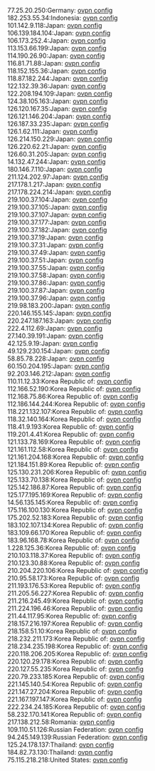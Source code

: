 77.25.20.250:Germany: [ovpn config](vpn/77_25_20_250.ovpn)  
182.253.55.34:Indonesia: [ovpn config](vpn/182_253_55_34.ovpn)  
101.142.9.118:Japan: [ovpn config](vpn/101_142_9_118.ovpn)  
106.139.184.104:Japan: [ovpn config](vpn/106_139_184_104.ovpn)  
106.173.252.4:Japan: [ovpn config](vpn/106_173_252_4.ovpn)  
113.153.66.199:Japan: [ovpn config](vpn/113_153_66_199.ovpn)  
114.190.26.90:Japan: [ovpn config](vpn/114_190_26_90.ovpn)  
116.81.71.88:Japan: [ovpn config](vpn/116_81_71_88.ovpn)  
118.152.155.36:Japan: [ovpn config](vpn/118_152_155_36.ovpn)  
118.87.182.244:Japan: [ovpn config](vpn/118_87_182_244.ovpn)  
122.132.39.36:Japan: [ovpn config](vpn/122_132_39_36.ovpn)  
122.208.194.109:Japan: [ovpn config](vpn/122_208_194_109.ovpn)  
124.38.105.163:Japan: [ovpn config](vpn/124_38_105_163.ovpn)  
126.120.167.35:Japan: [ovpn config](vpn/126_120_167_35.ovpn)  
126.121.146.204:Japan: [ovpn config](vpn/126_121_146_204.ovpn)  
126.187.33.235:Japan: [ovpn config](vpn/126_187_33_235.ovpn)  
126.1.62.111:Japan: [ovpn config](vpn/126_1_62_111.ovpn)  
126.214.150.229:Japan: [ovpn config](vpn/126_214_150_229.ovpn)  
126.220.62.21:Japan: [ovpn config](vpn/126_220_62_21.ovpn)  
126.60.31.205:Japan: [ovpn config](vpn/126_60_31_205.ovpn)  
14.132.47.244:Japan: [ovpn config](vpn/14_132_47_244.ovpn)  
180.146.7.110:Japan: [ovpn config](vpn/180_146_7_110.ovpn)  
211.124.202.97:Japan: [ovpn config](vpn/211_124_202_97.ovpn)  
217.178.1.217:Japan: [ovpn config](vpn/217_178_1_217.ovpn)  
217.178.224.214:Japan: [ovpn config](vpn/217_178_224_214.ovpn)  
219.100.37.104:Japan: [ovpn config](vpn/219_100_37_104.ovpn)  
219.100.37.105:Japan: [ovpn config](vpn/219_100_37_105.ovpn)  
219.100.37.107:Japan: [ovpn config](vpn/219_100_37_107.ovpn)  
219.100.37.177:Japan: [ovpn config](vpn/219_100_37_177.ovpn)  
219.100.37.182:Japan: [ovpn config](vpn/219_100_37_182.ovpn)  
219.100.37.19:Japan: [ovpn config](vpn/219_100_37_19.ovpn)  
219.100.37.31:Japan: [ovpn config](vpn/219_100_37_31.ovpn)  
219.100.37.49:Japan: [ovpn config](vpn/219_100_37_49.ovpn)  
219.100.37.51:Japan: [ovpn config](vpn/219_100_37_51.ovpn)  
219.100.37.55:Japan: [ovpn config](vpn/219_100_37_55.ovpn)  
219.100.37.58:Japan: [ovpn config](vpn/219_100_37_58.ovpn)  
219.100.37.86:Japan: [ovpn config](vpn/219_100_37_86.ovpn)  
219.100.37.87:Japan: [ovpn config](vpn/219_100_37_87.ovpn)  
219.100.37.96:Japan: [ovpn config](vpn/219_100_37_96.ovpn)  
219.98.183.200:Japan: [ovpn config](vpn/219_98_183_200.ovpn)  
220.146.155.145:Japan: [ovpn config](vpn/220_146_155_145.ovpn)  
220.247.187.163:Japan: [ovpn config](vpn/220_247_187_163.ovpn)  
222.4.112.69:Japan: [ovpn config](vpn/222_4_112_69.ovpn)  
27.140.39.191:Japan: [ovpn config](vpn/27_140_39_191.ovpn)  
42.125.9.19:Japan: [ovpn config](vpn/42_125_9_19.ovpn)  
49.129.230.154:Japan: [ovpn config](vpn/49_129_230_154.ovpn)  
58.85.78.228:Japan: [ovpn config](vpn/58_85_78_228.ovpn)  
60.150.204.195:Japan: [ovpn config](vpn/60_150_204_195.ovpn)  
92.203.146.212:Japan: [ovpn config](vpn/92_203_146_212.ovpn)  
110.11.12.33:Korea Republic of: [ovpn config](vpn/110_11_12_33.ovpn)  
112.166.52.190:Korea Republic of: [ovpn config](vpn/112_166_52_190.ovpn)  
112.168.75.86:Korea Republic of: [ovpn config](vpn/112_168_75_86.ovpn)  
112.186.144.244:Korea Republic of: [ovpn config](vpn/112_186_144_244.ovpn)  
118.221.132.107:Korea Republic of: [ovpn config](vpn/118_221_132_107.ovpn)  
118.32.140.164:Korea Republic of: [ovpn config](vpn/118_32_140_164.ovpn)  
118.41.9.193:Korea Republic of: [ovpn config](vpn/118_41_9_193.ovpn)  
119.201.4.41:Korea Republic of: [ovpn config](vpn/119_201_4_41.ovpn)  
121.133.78.169:Korea Republic of: [ovpn config](vpn/121_133_78_169.ovpn)  
121.161.112.58:Korea Republic of: [ovpn config](vpn/121_161_112_58.ovpn)  
121.161.204.168:Korea Republic of: [ovpn config](vpn/121_161_204_168.ovpn)  
121.184.151.89:Korea Republic of: [ovpn config](vpn/121_184_151_89.ovpn)  
125.130.231.206:Korea Republic of: [ovpn config](vpn/125_130_231_206.ovpn)  
125.133.70.138:Korea Republic of: [ovpn config](vpn/125_133_70_138.ovpn)  
125.142.186.87:Korea Republic of: [ovpn config](vpn/125_142_186_87.ovpn)  
125.177.195.169:Korea Republic of: [ovpn config](vpn/125_177_195_169.ovpn)  
14.56.135.145:Korea Republic of: [ovpn config](vpn/14_56_135_145.ovpn)  
175.116.100.130:Korea Republic of: [ovpn config](vpn/175_116_100_130.ovpn)  
175.202.52.183:Korea Republic of: [ovpn config](vpn/175_202_52_183.ovpn)  
183.102.107.134:Korea Republic of: [ovpn config](vpn/183_102_107_134.ovpn)  
183.109.66.170:Korea Republic of: [ovpn config](vpn/183_109_66_170.ovpn)  
183.96.168.78:Korea Republic of: [ovpn config](vpn/183_96_168_78.ovpn)  
1.228.125.36:Korea Republic of: [ovpn config](vpn/1_228_125_36.ovpn)  
210.103.118.37:Korea Republic of: [ovpn config](vpn/210_103_118_37.ovpn)  
210.123.30.88:Korea Republic of: [ovpn config](vpn/210_123_30_88.ovpn)  
210.204.220.106:Korea Republic of: [ovpn config](vpn/210_204_220_106.ovpn)  
210.95.58.173:Korea Republic of: [ovpn config](vpn/210_95_58_173.ovpn)  
211.193.176.53:Korea Republic of: [ovpn config](vpn/211_193_176_53.ovpn)  
211.205.56.227:Korea Republic of: [ovpn config](vpn/211_205_56_227.ovpn)  
211.216.245.49:Korea Republic of: [ovpn config](vpn/211_216_245_49.ovpn)  
211.224.196.46:Korea Republic of: [ovpn config](vpn/211_224_196_46.ovpn)  
211.44.117.95:Korea Republic of: [ovpn config](vpn/211_44_117_95.ovpn)  
218.157.216.197:Korea Republic of: [ovpn config](vpn/218_157_216_197.ovpn)  
218.158.51.10:Korea Republic of: [ovpn config](vpn/218_158_51_10.ovpn)  
218.232.211.173:Korea Republic of: [ovpn config](vpn/218_232_211_173.ovpn)  
218.234.235.198:Korea Republic of: [ovpn config](vpn/218_234_235_198.ovpn)  
220.118.206.205:Korea Republic of: [ovpn config](vpn/220_118_206_205.ovpn)  
220.120.29.178:Korea Republic of: [ovpn config](vpn/220_120_29_178.ovpn)  
220.127.55.235:Korea Republic of: [ovpn config](vpn/220_127_55_235.ovpn)  
220.79.233.185:Korea Republic of: [ovpn config](vpn/220_79_233_185.ovpn)  
221.145.140.54:Korea Republic of: [ovpn config](vpn/221_145_140_54.ovpn)  
221.147.27.204:Korea Republic of: [ovpn config](vpn/221_147_27_204.ovpn)  
221.167.197.147:Korea Republic of: [ovpn config](vpn/221_167_197_147.ovpn)  
222.234.24.185:Korea Republic of: [ovpn config](vpn/222_234_24_185.ovpn)  
58.232.170.141:Korea Republic of: [ovpn config](vpn/58_232_170_141.ovpn)  
217.138.212.58:Romania: [ovpn config](vpn/217_138_212_58.ovpn)  
109.110.51.126:Russian Federation: [ovpn config](vpn/109_110_51_126.ovpn)  
94.245.149.139:Russian Federation: [ovpn config](vpn/94_245_149_139.ovpn)  
125.24.178.137:Thailand: [ovpn config](vpn/125_24_178_137.ovpn)  
184.82.73.130:Thailand: [ovpn config](vpn/184_82_73_130.ovpn)  
75.115.218.218:United States: [ovpn config](vpn/75_115_218_218.ovpn)  
